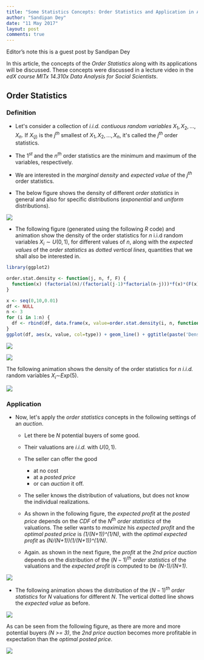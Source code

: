 ```yaml
---
title: "Some Statistics Concepts: Order Statistics and Application in Auction"
author: "Sandipan Dey"
date: "11 May 2017"
layout: post
comments: true
---
```


Editor’s note this is a guest post by Sandipan Dey

In this article, the concepts of the *Order Statistics* along with its applications will be discussed. These concepts were discussed in a lecture video in the *edX course MITx 14.310x Data Analysis for Social Scientists*.

Order Statistics
----------------

### Definition

-   Let's consider a collection of *i.i.d. contiuous random variables* *X*<sub>1</sub>, *X*<sub>2</sub>, …, *X*<sub>*n*</sub>. If *X*<sub>(*j*)</sub> is the *j*<sup>*th*</sup> smallest of *X*<sub>1</sub>, *X*<sub>2</sub>, …, *X*<sub>*n*</sub>, it's called the *j*<sup>*th*</sup> order statistics.

-   The 1<sup>*st*</sup> and the *n*<sup>*th*</sup> order statistics are the minimum and maximum of the variables, respectively.

-   We are interested in the *marginal density* and *expected value* of the *j*<sup>*th*</sup> order statistics.

-   The below figure shows the density of different *order statistics* in general and also for specific distributions (*exponential* and *uniform* distributions).

![](https://sandipanweb.files.wordpress.com/2016/12/order_stat.png)

-   The following figure (generated using the following *R* code) and animation show the density of the order statistics for *n* i.i.d random variables *X*<sub>*i*</sub> ∼ *U*(0, 1), for different values of *n*, along with the *expected values* of the *order statistics* as *dotted vertical lines*, quantities that we shall also be interested in.

``` r
library(ggplot2)

order.stat.density <- function(j, n, f, F) {
  function(x) (factorial(n)/(factorial(j-1)*factorial(n-j)))*f(x)*(F(x))^(j-1)*(1-F(x))^(n-j)
}

x <- seq(0,10,0.01)
df <- NULL
n <- 3
for (i in 1:n) {
  df <- rbind(df, data.frame(x, value=order.stat.density(i, n, function(x) 1/10, function(x) x/10)(x), type=paste0('OrderStat',i)))
}
ggplot(df, aes(x, value, col=type)) + geom_line() + ggtitle(paste('Density of the order statistics for n=', 3, 'iid rvs ~ U(0,10)'))
```

![](https://sandipanweb.files.wordpress.com/2016/12/o1.png)

![](https://sandipanweb.files.wordpress.com/2016/12/animation1.gif)

The following animation shows the density of the order statistics for *n i.i.d.* random variables *X*<sub>*i*</sub>∼*Exp*(5).

![](https://sandipanweb.files.wordpress.com/2016/12/animation2.gif)

### Application

-   Now, let's apply the *order statistics* concepts in the following settings of an *auction*.

    -   Let there be *N* potential buyers of some good.

    -   Their valuations are *i.i.d.* with *U*(0, 1).

    -   The seller can offer the good
        -   at no cost
        -   at a *posted price*
        -   or can *auction* it off.
    -   The seller knows the distribution of valuations, but does not know the individual realizations.

    -   As shown in the following figure, the *expected profit* at the *posted price* depends on the *CDF* of the *N*<sup>*th*</sup> *order statistics* of the valuations. The seller wants to *maximize* his *expected profit* and the *optimal posted price* is *(1/(N+1))^(1/N)*, with the *optimal expected profit* as *(N/(N+1))(1/(N+1))^(1/N)*.

    -   Again. as shown in the next figure, the *profit* at the *2nd price auction* depends on the distribution of the (*N* − 1)<sup>*th*</sup> *order statistics* of the valuations and the *expected profit* is computed to be *(N-1)/(N+1)*.

![](https://sandipanweb.files.wordpress.com/2016/12/auction_posted.png)

-   The following animation shows the distribution of the (*N* − 1)<sup>*th*</sup> *order statistics* for *N* valuations for different *N*. The vertical dotted line shows the *expected value* as before.

![](https://sandipanweb.files.wordpress.com/2016/12/animation3.gif)

As can be seen from the following figure, as there are more and more potential buyers *(N >= 3)*, the *2nd price auction* becomes 
more profitable in expectation than the *optimal posted price*.

![](https://sandipanweb.files.wordpress.com/2016/12/auc_post.png)